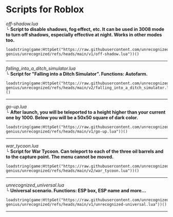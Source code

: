 # Scripts for Roblox
*off-shadow.lua*  
└ **Script to disable shadows, fog effect, etc. It can be used in 3008 mode to turn off shadows, especially effective at night. Works in other modes too.**
```
loadstring(game:HttpGet("https://raw.githubusercontent.com/unrecognized-genius/unrecognized/refs/heads/main/v1/off-shadow.lua"))()
```
***
*falling_into_a_ditch_simulator.lua*  
└ **Script for "Falling into a Ditch Simulator". Functions: Autofarm.**
```
loadstring(game:HttpGet("https://raw.githubusercontent.com/unrecognized-genius/unrecognized/refs/heads/main/v2/falling_into_a_ditch_simulator.lua"))()
```
***
*go-up.lua*  
└ **After launch, you will be teleported to a height higher than your current one by 1000. Below you will be a 50x50 square of dark color.**
```
loadstring(game:HttpGet("https://raw.githubusercontent.com/unrecognized-genius/unrecognized/refs/heads/main/v1/go-up.lua"))()
```
***
*war_tycoon.lua*  
└ **Script for War Tycoon. Can teleport to each of the three oil barrels and to the capture point. The menu cannot be moved.**
```
loadstring(game:HttpGet("https://raw.githubusercontent.com/unrecognized-genius/unrecognized/refs/heads/main/v2/war_tycoon.lua"))()
```
***
*unrecognized_universal.lua*  
└ **Universal scenario. Functions: ESP box, ESP name and more...**
```
loadstring(game:HttpGet("https://raw.githubusercontent.com/unrecognized-genius/unrecognized/refs/heads/main/v1/unrecognized-universal.lua"))()
```
***
